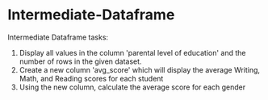 # Intermediate-Dataframe
Intermediate Dataframe
tasks:
1. Display all values in the column 'parental level of education' and the number of rows in the given dataset.
2. Create a new column 'avg_score' which will display the average Writing, Math, and Reading scores for each student
3. Using the new column, calculate the average score for each gender
